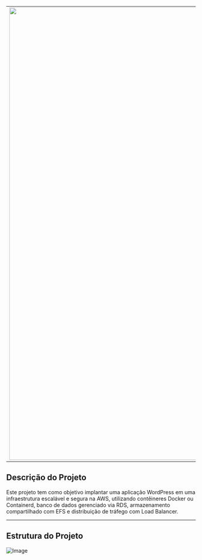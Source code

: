 <table>
  <tr>
    <td><img src=" alt="Image" width="1200" height="auto"></td>
    <td>
      <h1>Projeto: Deploy de WordPress com AWS</h1>
      <div align="center">
        <a href="https://skillicons.dev">
          <img src="https://skillicons.dev/icons?i=aws,docker,wordpress,mysql,linux" alt="My Skills" 
            <p align="center">
  <br>
    <br>      
  <img src="https://github.com/user-attachments/assets/79a2e995-a1be-4192-9ded-771004ef7417" width="200">
</p>
        </a>
      </div>
    </td>
  </tr>
</table>



## Descrição do Projeto

Este projeto tem como objetivo implantar uma aplicação WordPress em uma infraestrutura escalável e segura na AWS, utilizando contêineres Docker ou Containerd, banco de dados gerenciado via RDS, armazenamento compartilhado com EFS e distribuição de tráfego com Load Balancer.

---
##  Estrutura do Projeto
<img src="https://github.com/user-attachments/assets/6476bdfa-b2bb-484a-8030-e5a692b924a2" alt="Image">
